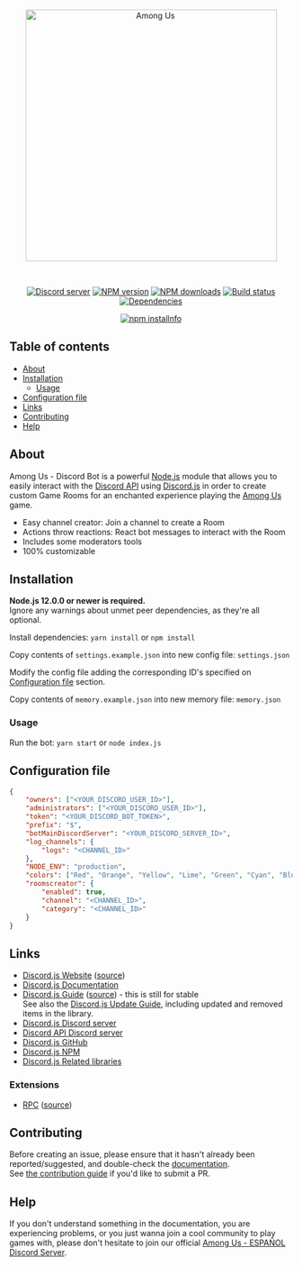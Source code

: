<div align="center">
  <br />
  <p>
    <img src="http://www.innersloth.com/Images/GAMES/AmongUs/bannerLogo_AmongUs.png" width="447" alt="Among Us" />
  </p>
  <br />
  <p>
    <a href="https://discord.gg/VdaB5NK"><img src="https://img.shields.io/discord/753630838372958269?color=7289da&logo=discord&logoColor=white" alt="Discord server" /></a>
    <a href="https://www.npmjs.com/package/discord.js"><img src="https://img.shields.io/npm/v/discord.js.svg?maxAge=3600" alt="NPM version" /></a>
    <a href="https://www.npmjs.com/package/discord.js"><img src="https://img.shields.io/npm/dt/discord.js.svg?maxAge=3600" alt="NPM downloads" /></a>
    <a href="https://github.com/discordjs/discord.js/actions"><img src="https://github.com/discordjs/discord.js/workflows/Testing/badge.svg" alt="Build status" /></a>
    <a href="https://david-dm.org/discordjs/discord.js"><img src="https://img.shields.io/david/discordjs/discord.js.svg?maxAge=3600" alt="Dependencies" /></a>
  </p>
  <p>
    <a href="https://nodei.co/npm/discord.js/"><img src="https://nodei.co/npm/discord.js.png?downloads=true&stars=true" alt="npm installnfo" /></a>
  </p>
</div>

## Table of contents

- [About](#about)
- [Installation](#installation)
  - [Usage](#usage)
- [Configuration file](#configuration-file)
- [Links](#links)
- [Contributing](#contributing)
- [Help](#help)

## About

Among Us - Discord Bot is a powerful [Node.js](https://nodejs.org) module that allows you to easily interact with the
[Discord API](https://discord.com/developers/docs/intro) using [Discord.js](https://discord.js.org/) in order to create
custom Game Rooms for an enchanted experience playing the [Among Us](http://www.innersloth.com/gameAmongUs.php) game.

- Easy channel creator: Join a channel to create a Room
- Actions throw reactions: React bot messages to interact with the Room
- Includes some moderators tools
- 100% customizable

## Installation

**Node.js 12.0.0 or newer is required.**  
Ignore any warnings about unmet peer dependencies, as they're all optional.

Install dependencies: `yarn install` or `npm install`

Copy contents of `settings.example.json` into new config file: `settings.json`

Modify the config file adding the corresponding ID's specified on [Configuration file](#configuration-file) section.

Copy contents of `memory.example.json` into new memory file: `memory.json`

### Usage

Run the bot: `yarn start` or `node index.js`

## Configuration file

```json
{
    "owners": ["<YOUR_DISCORD_USER_ID>"],
    "administrators": ["<YOUR_DISCORD_USER_ID>"],
    "token": "<YOUR_DISCORD_BOT_TOKEN>",
    "prefix": "$",
    "botMainDiscordServer": "<YOUR_DISCORD_SERVER_ID>",
    "log_channels": {
	    "logs": "<CHANNEL_ID>"
    },
    "NODE_ENV": "production",
    "colors": ["Red", "Orange", "Yellow", "Lime", "Green", "Cyan", "Blue", "Purple", "Pink", "Brown", "White", "Black"],
    "roomscreator": {
        "enabled": true,
        "channel": "<CHANNEL_ID>",
        "category": "<CHANNEL_ID>"
    }
}
```

## Links

- [Discord.js Website](https://discord.js.org/) ([source](https://github.com/discordjs/website))
- [Discord.js Documentation](https://discord.js.org/#/docs/main/master/general/welcome)
- [Discord.js Guide](https://discordjs.guide/) ([source](https://github.com/discordjs/guide)) - this is still for stable  
  See also the [Discord.js Update Guide](https://discordjs.guide/additional-info/changes-in-v12.html), including updated and removed items in the library.
- [Discord.js Discord server](https://discord.gg/bRCvFy9)
- [Discord API Discord server](https://discord.gg/discord-api)
- [Discord.js GitHub](https://github.com/discordjs/discord.js)
- [Discord.js NPM](https://www.npmjs.com/package/discord.js)
- [Discord.js Related libraries](https://discordapi.com/unofficial/libs.html)

### Extensions

- [RPC](https://www.npmjs.com/package/discord-rpc) ([source](https://github.com/discordjs/RPC))

## Contributing

Before creating an issue, please ensure that it hasn't already been reported/suggested, and double-check the
[documentation](https://github.com/sabinico/among-us-bot/wiki).  
See [the contribution guide](https://github.com/sabinico/among-us-bot/blob/master/CONTRIBUTING.md) if you'd like to submit a PR.

## Help

If you don't understand something in the documentation, you are experiencing problems, or you just wanna join a cool community to play games with, please don't hesitate to join our official [Among Us - ESPAÑOL Discord Server](https://discord.gg/VdaB5NK).